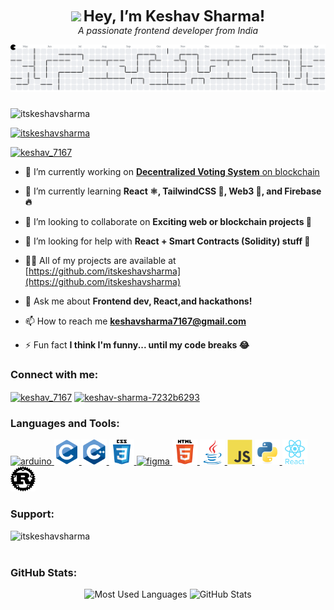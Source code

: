 <p align="center">
  <img src="https://media.giphy.com/media/hvRJCLFzcasrR4ia7z/giphy.gif" width="40px"/> 
  <strong style="font-size: 24px;">Hey, I’m <b>Keshav Sharma</b>!</strong><br>
  <em>A passionate frontend developer from India</em>
</p>

<picture>
  <source media="(prefers-color-scheme: dark)" srcset="https://raw.githubusercontent.com/itskeshavsharma/itskeshavsharma/output/pacman-contribution-graph-dark.svg">
  <source media="(prefers-color-scheme: light)" srcset="https://raw.githubusercontent.com/itskeshavsharma/itskeshavsharma/output/pacman-contribution-graph.svg">
  <img alt="pacman contribution graph" src="https://raw.githubusercontent.com/itskeshavsharma/itskeshavsharma/output/pacman-contribution-graph.svg">
</picture>

###

<p align="left"> <img src="https://komarev.com/ghpvc/?username=itskeshavsharma&label=Profile%20views&color=0e75b6&style=flat" alt="itskeshavsharma" /> </p>

<p align="left"> <a href="https://github.com/ryo-ma/github-profile-trophy"><img src="https://github-profile-trophy.vercel.app/?username=itskeshavsharma" alt="itskeshavsharma" /></a> </p>

<p align="left"> <a href="https://twitter.com/keshav_7167" target="blank"><img src="https://img.shields.io/twitter/follow/keshav_7167?logo=twitter&style=for-the-badge" alt="keshav_7167" /></a> </p>

- 🔭 I’m currently working on [**Decentralized Voting System** on blockchain](https://github.com/itskeshavsharma/Decentralised-voting-system-soroban)

- 🌱 I’m currently learning **React ⚛️, TailwindCSS 💨, Web3 🔗, and Firebase 🔥**

- 👯 I’m looking to collaborate on **Exciting web or blockchain projects 🚀**

- 🤝 I’m looking for help with **React + Smart Contracts (Solidity) stuff 💬**

- 👨‍💻 All of my projects are available at [https://github.com/itskeshavsharma](https://github.com/itskeshavsharma)

- 💬 Ask me about **Frontend dev, React,and hackathons!**

- 📫 How to reach me **keshavsharma7167@gmail.com**

- ⚡ Fun fact **I think I'm funny... until my code breaks 😂**

<h3 align="left">Connect with me:</h3>
<p align="left">
<a href="https://twitter.com/keshav_7167" target="blank"><img align="center" src="https://raw.githubusercontent.com/rahuldkjain/github-profile-readme-generator/master/src/images/icons/Social/twitter.svg" alt="keshav_7167" height="30" width="40" /></a>
<a href="https://linkedin.com/in/keshav-sharma-7232b6293" target="blank"><img align="center" src="https://raw.githubusercontent.com/rahuldkjain/github-profile-readme-generator/master/src/images/icons/Social/linked-in-alt.svg" alt="keshav-sharma-7232b6293" height="30" width="40" /></a>
</p>

<h3 align="left">Languages and Tools:</h3>
<p align="left"> <a href="https://www.arduino.cc/" target="_blank" rel="noreferrer"> <img src="https://cdn.worldvectorlogo.com/logos/arduino-1.svg" alt="arduino" width="40" height="40"/> </a> <a href="https://www.cprogramming.com/" target="_blank" rel="noreferrer"> <img src="https://raw.githubusercontent.com/devicons/devicon/master/icons/c/c-original.svg" alt="c" width="40" height="40"/> </a> <a href="https://www.w3schools.com/cpp/" target="_blank" rel="noreferrer"> <img src="https://raw.githubusercontent.com/devicons/devicon/master/icons/cplusplus/cplusplus-original.svg" alt="cplusplus" width="40" height="40"/> </a> <a href="https://www.w3schools.com/css/" target="_blank" rel="noreferrer"> <img src="https://raw.githubusercontent.com/devicons/devicon/master/icons/css3/css3-original-wordmark.svg" alt="css3" width="40" height="40"/> </a> <a href="https://www.figma.com/" target="_blank" rel="noreferrer"> <img src="https://www.vectorlogo.zone/logos/figma/figma-icon.svg" alt="figma" width="40" height="40"/> </a> <a href="https://www.w3.org/html/" target="_blank" rel="noreferrer"> <img src="https://raw.githubusercontent.com/devicons/devicon/master/icons/html5/html5-original-wordmark.svg" alt="html5" width="40" height="40"/> </a> <a href="https://www.java.com" target="_blank" rel="noreferrer"> <img src="https://raw.githubusercontent.com/devicons/devicon/master/icons/java/java-original.svg" alt="java" width="40" height="40"/> </a> <a href="https://developer.mozilla.org/en-US/docs/Web/JavaScript" target="_blank" rel="noreferrer"> <img src="https://raw.githubusercontent.com/devicons/devicon/master/icons/javascript/javascript-original.svg" alt="javascript" width="40" height="40"/> </a> <a href="https://www.python.org" target="_blank" rel="noreferrer"> <img src="https://raw.githubusercontent.com/devicons/devicon/master/icons/python/python-original.svg" alt="python" width="40" height="40"/> </a> <a href="https://reactjs.org/" target="_blank" rel="noreferrer"> <img src="https://raw.githubusercontent.com/devicons/devicon/master/icons/react/react-original-wordmark.svg" alt="react" width="40" height="40"/> <a href="https://www.rust-lang.org" target="_blank" rel="noreferrer">
  <img src="https://raw.githubusercontent.com/devicons/devicon/master/icons/rust/rust-original.svg" alt="rust" width="40" height="40"/>
</a>
 </p>

<h3 align="left">Support:</h3>
<p><a href="https://www.buymeacoffee.com/itskeshavsharma"> <img align="left" src="https://cdn.buymeacoffee.com/buttons/v2/default-yellow.png" height="50" width="210" alt="itskeshavsharma" /></a></p><br><br>

<h3 align="left">GitHub Stats:</h3>
<div align="center">
  <img src="https://github-readme-stats.vercel.app/api/top-langs?username=itskeshavsharma&show_icons=true&locale=en&layout=compact" alt="Most Used Languages" height="160px"/>
  <img src="https://github-readme-stats.vercel.app/api?username=itskeshavsharma&show_icons=true&locale=en" alt="GitHub Stats" height="160px"/>
</div>
